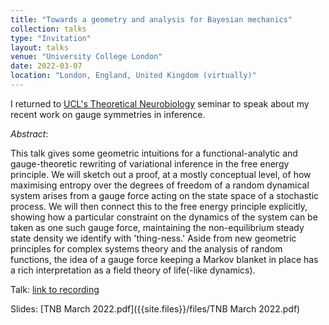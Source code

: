 ```yaml
---
title: "Towards a geometry and analysis for Bayesian mechanics"
collection: talks
type: "Invitation"
layout: talks
venue: "University College London"
date: 2022-03-07
location: "London, England, United Kingdom (virtually)"
---
```


I returned to [UCL's Theoretical Neurobiology](https://www.fil.ion.ucl.ac.uk/team/theoretical-neurobiology-team/) seminar to speak about my recent work on gauge symmetries in inference.

_Abstract_: 

This talk gives some geometric intuitions for a functional-analytic and gauge-theoretic rewriting of variational inference in the free energy principle. We will sketch out a proof, at a mostly conceptual level, of how maximising entropy over the degrees of freedom of a random dynamical system arises from a gauge force acting on the state space of a stochastic process. We will then connect this to the free energy principle explicitly, showing how a particular constraint on the dynamics of the system can be taken as one such gauge force, maintaining the non-equilibrium steady state density we identify with 'thing-ness.' Aside from new geometric principles for complex systems theory and the analysis of random functions, the idea of a gauge force keeping a Markov blanket in place has a rich interpretation as a field theory of life(-like dynamics).

Talk: [link to recording](https://drive.google.com/file/d/1_wItUKcchPEBH7GBYb_mHF9gFFM55VC-/view?usp=sharing)

Slides: [TNB March 2022.pdf]({{site.files}}/files/TNB March 2022.pdf)
